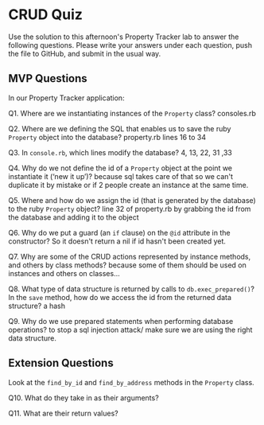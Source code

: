 # CRUD Quiz

Use the solution to this afternoon's Property Tracker lab to answer the following questions. Please write your answers under each question, push the file to GitHub, and submit in the usual way.

## MVP Questions

In our Property Tracker application:

Q1. Where are we instantiating instances of the `Property` class?
consoles.rb

Q2. Where are we defining the SQL that enables us to save the ruby `Property` object into the database?
property.rb lines 16 to 34

Q3. In `console.rb`, which lines modify the database?
4, 13, 22, 31 ,33

Q4. Why do we not define the id of a `Property` object at the point we instantiate it (‘new it up’)?
because sql takes care of that so we can't duplicate it by mistake or if 2 people create an instance at the same time.

Q5. Where and how do we assign the id (that is generated by the database) to the ruby `Property` object?
line 32 of property.rb
by grabbing the id from the database and adding it to the object

Q6. Why do we put a guard (an `if` clause) on the `@id` attribute in the constructor?
So it doesn't return a nil if id hasn't been created yet.

Q7. Why are some of the CRUD actions represented by instance methods, and others by class methods?
because some of them should be used on instances and others on classes...


Q8. What type of data structure is returned by calls to `db.exec_prepared()`? In the `save` method, how do we access the id from the returned data structure?
a hash

Q9. Why do we use prepared statements when performing database operations?
to stop a sql injection attack/ make sure we are using the right data structure.

## Extension Questions

Look at the `find_by_id` and `find_by_address` methods in the `Property` class.

Q10. What do they take in as their arguments?

Q11. What are their return values?
